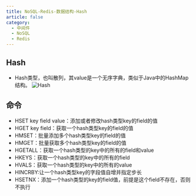 ```yaml
---
title: NoSQL-Redis-数据结构-Hash
article: false
category:
  - 中间件
  - NoSQL
  - Redis
---
```

## Hash
- Hash类型，也叫散列，其value是一个无序字典，类似于Java中的HashMap结构。
![Hash](https://blog-image-9943.oss-cn-beijing.aliyuncs.com/202308201745553.png)

## 命令
- HSET key field value：添加或者修改hash类型key的field的值
- HGET key field：获取一个hash类型key的field的值
- HMSET：批量添加多个hash类型key的field的值
- HMGET：批量获取多个hash类型key的field的值
- HGETALL：获取一个hash类型的key中的所有的field和value
- HKEYS：获取一个hash类型的key中的所有的field
- HVALS：获取一个hash类型的key中的所有的value
- HINCRBY:让一个hash类型key的字段值自增并指定步长
- HSETNX：添加一个hash类型的key的field值，前提是这个field不存在，否则不执行







